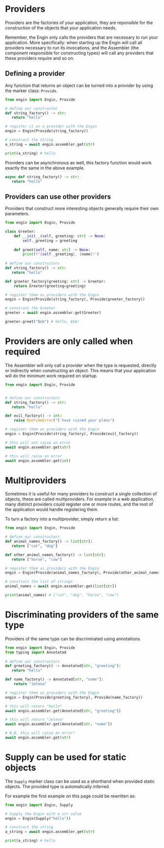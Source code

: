 # Providers

Providers are the factories of your application, they are reponsible for the construction
of the objects that your application needs.

Remember, the Engin only calls the providers that are necessary to run your application.
More specifically: when starting up the Engin will call all providers necessary to run its
invocations, and the Assembler (the component responsible for constructing types) will
call any providers that these providers require and so on.


## Defining a provider

Any function that returns an object can be turned into a provider by using the marker
class: `Provide`.

```python
from engin import Engin, Provide

# define our constructor
def string_factory() -> str:
   return "hello"

# register it as a provider with the Engin
engin = Engin(Provide(string_factory))

# construct the string
a_string = await engin.assembler.get(str)

print(a_string) # hello
```

Providers can be asynchronous as well, this factory function would work exactly the same
in the above example.

```python
async def string_factory() -> str:
   return "hello"
```

## Providers can use other providers

Providers that construct more interesting objects generally require their own parameters.

```python
from engin import Engin, Provide

class Greeter:
    def __init__(self, greeting: str) -> None:
        self._greeting = greeting
        
    def greet(self, name: str) -> None:
        print(f"{self._greeting}, {name}!")
        
# define our constructors
def string_factory() -> str:
   return "hello"

def greeter_factory(greeting: str) -> Greeter:
    return Greeter(greeting=greeting)

# register them as providers with the Engin
engin = Engin(Provide(string_factory), Provide(greeter_factory))

# construct the Greeter
greeter = await engin.assembler.get(Greeter)

greeter.greet("Bob") # hello, Bob!
```


# Providers are only called when required

The Assembler will only call a provider when the type is requested, directly or indirectly
when constructing an object. This means that your application will do the minimum work
required on startup.

```python
from engin import Engin, Provide


# define our constructors
def string_factory() -> str:
   return "hello"

def evil_factory() -> int:
    raise RuntimeError("I have ruined your plans")

# register them as providers with the Engin
engin = Engin(Provide(string_factory), Provide(evil_factory))

# this will not raise an error
await engin.assembler.get(str)

# this will raise an error
await engin.assembler.get(int)
```


# Multiproviders

Sometimes it is useful for many providers to construct a single collection of objects,
these are called multiproviders. For example in a web application, many
distinct providers could register one or more routes, and the root of the application
would handle registering them.

To turn a factory into a multiprovider, simply return a list:

```python
from engin import Engin, Provide

# define our constructors
def animal_names_factory() -> list[str]:
   return ["cat", "dog"]

def other_animal_names_factory() -> list[str]:
   return ["horse", "cow"]

# register them as providers with the Engin
engin = Engin(Provide(animal_names_factory), Provide(other_animal_names_factory))

# construct the list of strings
animal_names = await engin.assembler.get(list[str])

print(animal_names) # ["cat", "dog", "horse", "cow"]
```


# Discriminating providers of the same type

Providers of the same type can be discriminated using annotations.

```python
from engin import Engin, Provide
from typing import Annotated
        
# define our constructors
def greeting_factory() -> Annotated[str, "greeting"]:
   return "hello"

def name_factory() -> Annotated[str, "name"]:
    return "Jelena"

# register them as providers with the Engin
engin = Engin(Provide(greeting_factory), Provide(name_factory))

# this will return "hello"
await engin.assembler.get(Annotated[str, "greeting"])

# this will return "Jelena"
await engin.assembler.get(Annotated[str, "name"])

# N.B. this will raise an error!
await engin.assembler.get(str)
```


# Supply can be used for static objects

The `Supply` marker class can be used as a shorthand when provided static objects. The
provided type is automatically inferred.

For example the first example on this page could be rewritten as:


```python
from engin import Engin, Supply

# Supply the Engin with a str value
engin = Engin(Supply("hello"))

# construct the string
a_string = await engin.assembler.get(str)

print(a_string) # hello
```